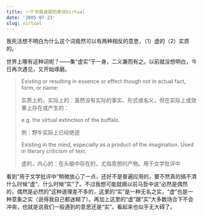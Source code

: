 ```yaml
---
title: 一个令我迷惑的单词Virtual
date: '2005-07-23'
slug: virtual
---
```


我死活想不明白为什么这个词竟然可以有两种相反的意思，（1）虚的（2）实质的。

世界上哪有这种词呢？——集“虚实”于一身，二义兼而有之。以前就没想明白，今日再次遇见，又开始琢磨。

> Existing or resulting in essence or effect though not in actual fact, form, or name:
> 
> 实质上的，实际上的：虽然没有实际的事实、形式或名义，但在实际上或效果上存在或产生的：
> 
> e.g. the virtual extinction of the buffalo.
> 
> 例：野牛实际上已经绝迹
> 
> Existing in the mind, especially as a product of the imagination. Used in literary criticism of text.
> 
> 虚的，内心的：在头脑中存在的，尤指意想的产物。用于文学批评中

看到“用于文学批评中”稍微放心了一点，还好不是普遍应用的，要不然真的搞不清什么时候“虚”、什么时候“实”了。不过我想可能就跟以前马哲中说“必然是偶然的，偶然是必然的”这种道理差不多的，这里的“实”是一种无名之实，“虚”也是一种意象之实（说得我自己都迷糊了）。再加上这里的“虚”跟“实”大多数场合下不会冲突，也就是说我们一般遇到的意思还是“实”。看起来也似乎无大碍了。
